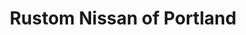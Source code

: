 ---
title: "Rustom Nissan of Portland"
url: /portland/rustom-nissan-of-portland/
shop: car repair
---